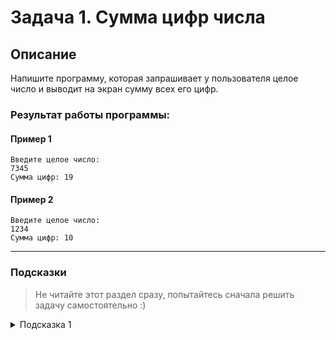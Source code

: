# Задача 1. Сумма цифр числа

## Описание

Напишите программу, которая запрашивает у пользователя целое число и выводит на экран сумму всех его цифр.

### Результат работы программы:

#### Пример 1

```
Введите целое число:
7345
Сумма цифр: 19
```

#### Пример 2

```
Введите целое число:
1234
Сумма цифр: 10
```

---

### Подсказки

> Не читайте этот раздел сразу, попытайтесь сначала решить задачу самостоятельно :)

<details>

<summary>Подсказка 1</summary>

На одном из слайдов лекции был пример, как вывести на экран все цифры числа.

</details>

